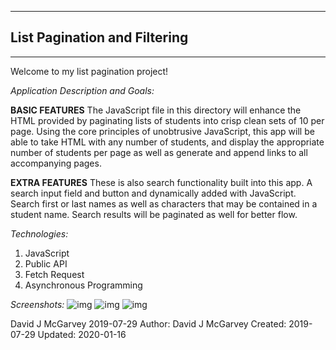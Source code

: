 -----------------------------------------
##    List Pagination and Filtering    ##
-----------------------------------------

Welcome to my list pagination project!

*Application Description and Goals:* 

**BASIC FEATURES**
The JavaScript file in this directory will enhance the HTML provided by paginating lists of students into crisp clean sets of 10 per page. Using the core principles of unobtrusive JavaScript, this app will be able to take HTML with any number of students, and display the appropriate number of students per page as well as generate and append links to all accompanying pages.

**EXTRA FEATURES**
These is also search functionality built into this app. A search input field and button and dynamically added with JavaScript. Search first or last names as well as characters that may be contained in a student name. Search results will be paginated as well for better flow.

*Technologies:*

1. JavaScript
2. Public API
3. Fetch Request
4. Asynchronous Programming

*Screenshots:*
![img](https://user-images.githubusercontent.com/42125523/72555677-ee50ca80-3851-11ea-83fb-a0c789022819.png)
![img](https://user-images.githubusercontent.com/42125523/72555678-ee50ca80-3851-11ea-9336-279b826459f3.png)
![img](https://user-images.githubusercontent.com/42125523/72555679-ee50ca80-3851-11ea-889d-295dac69ebf6.png)

David J McGarvey 2019-07-29
Author: David J McGarvey
Created: 2019-07-29
Updated: 2020-01-16
